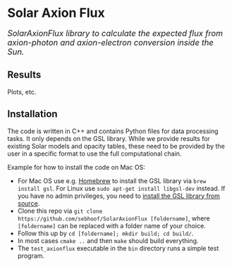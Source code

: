 # Solar Axion Flux

<em><font size="4">SolarAxionFlux library to calculate the expected flux from axion-photon and axion-electron conversion inside the Sun.</font></em>

## Results

Plots, etc.

## Installation

The code is written in C++ and contains Python files for data processing tasks. It only depends on the GSL library. While we provide results for existing Solar models and opacity tables, these need to be provided by the user in a specific format to use the full computational chain.

Example for how to install the code on Mac OS:
* For Mac OS use e.g. [Homebrew](https://brew.sh) to install the GSL library via `brew install gsl`. For Linux use `sudo apt-get install libgsl-dev` instead. If you have no admin privileges, you need to [install the GSL library from source](https://www.gnu.org/software/gsl/).
* Clone this repo via `git clone https://github.com/sebhoof/SolarAxionFlux [foldername]`, where `[foldername]` can be replaced with a folder name of your choice.
* Follow this up by `cd [foldername]; mkdir build; cd build/`.
* In most cases `cmake ..` and then `make` should build everything.
* The `test_axionflux` executable in the `bin` directory runs a simple test program.
